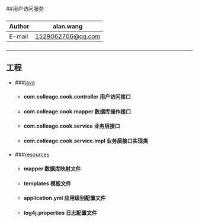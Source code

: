##用户访问服务

###
|Author|alan.wang|
|---|---
|E-mail|1529062706@qq.com
###

****
## 工程
* ###[java](#java)
    * #### com.colleage.cook.controller  用户访问接口
    * #### com.colleage.cook.mapper 数据库操作接口
    * #### com.colleage.cook.service    业务层接口
    * #### com.colleage.cook.service.impl   业务层接口实现类

* ###[resources](#resources)
    * #### mapper   数据库映射文件
    * #### templates    模板文件
    * #### application.yml  应用级别配置文件
    * #### log4j.properties 日志配置文件
